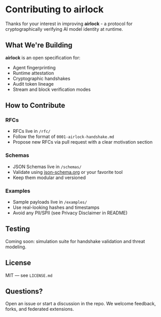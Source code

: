 # Contributing to airlock
Thanks for your interest in improving **airlock** - a protocol for cryptographically verifying AI model identity at runtime.

## What We're Building
**airlock** is an open specification for:
- Agent fingerprinting
- Runtime attestation
- Cryptographic handshakes
- Audit token lineage
- Stream and block verification modes

## How to Contribute
### RFCs
- RFCs live in `/rfc/`
- Follow the format of `0001-airlock-handshake.md`
- Propose new RFCs via pull request with a clear motivation section

### Schemas
 - JSON Schemas live in `/schemas/`
 - Validate using [json-schema.org](https://json-schema.org/) or your favorite tool
 - Keep them modular and versioned

### Examples
 - Sample payloads live in `/examples/`
 - Use real-looking hashes and timestamps
 - Avoid any PII/SPII (see Privacy Disclaimer in README)

## Testing
Coming soon: simulation suite for handshake validation and threat modeling.

## License
MIT — see `LICENSE.md`

## Questions?
Open an issue or start a discussion in the repo. We welcome feedback, forks, and federated extensions.
